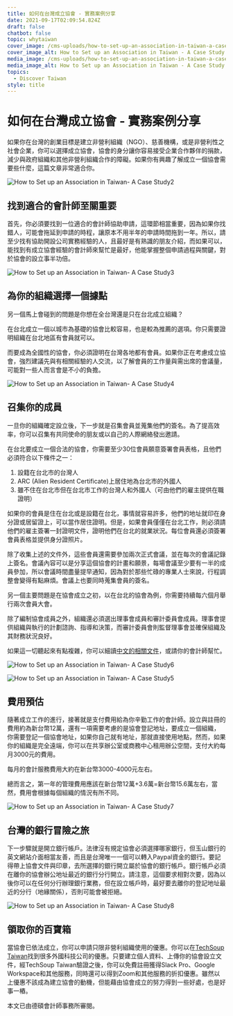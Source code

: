 ```yaml
---
title: 如何在台灣成立協會 - 實務案例分享
date: 2021-09-17T02:09:54.824Z
draft: false
chatbot: false
topic: whytaiwan
cover_image: /cms-uploads/how-to-set-up-an-association-in-taiwan-a-case-study1.jpg
cover_image_alt: How to Set up an Association in Taiwan - A Case Study
media_image: /cms-uploads/how-to-set-up-an-association-in-taiwan-a-case-study1.jpg
media_image_alt: How to Set up an Association in Taiwan - A Case Study
topics:
  - Discover Taiwan
style: title
---
```

# 如何在台灣成立協會 - 實務案例分享

如果你在台灣的創業目標是建立非營利組織（NGO）、慈善機構，或是非營利性之社會企業，你可以選擇成立協會，協會的身分讓你容易接受企業合作夥伴的捐款，減少與政府組織和其他非營利組織合作的障礙。如果你有興趣了解成立一個協會需要些什麼，這篇文章非常適合你。

![How to Set up an Association in Taiwan- A Case Study2](/cms-uploads/how-to-set-up-an-association-in-taiwan-a-case-study2.jpg)

## 找到適合的會計師至關重要

首先，你必須要找到一位適合的會計師協助申請，這環節相當重要，因為如果你找錯人，可能會拖延到申請的時程，讓原本不用半年的申請時間拖到一年。所以，請至少找有協助開設公司實務經驗的人，且最好是有熟識的朋友介紹，而如果可以，能找到有成立協會經驗的會計師來幫忙是最好，他能掌握整個申請過程與關鍵，對於協會的設立事半功倍。

![How to Set up an Association in Taiwan- A Case Study3](/cms-uploads/how-to-set-up-an-association-in-taiwan-a-case-study3.jpg)

## 為你的組織選擇一個據點

另一個馬上會碰到的問題是你想在全台灣還是只在台北成立組織？

在台北成立一個以城市為基礎的協會比較容易，也是較為推薦的選項。你只需要證明組織在台北地區有會員就可以。

而要成為全國性的協會，你必須證明在台灣各地都有會員。如果你正在考慮成立協會，強烈建議先與有相關經驗的人交流，以了解會員的工作量與需出席的會議量，可能對一些人而言會是不小的負擔。

![How to Set up an Association in Taiwan- A Case Study4](/cms-uploads/how-to-set-up-an-association-in-taiwan-a-case-study4.jpg)

## 召集你的成員

一旦你的組織確定設立後，下一步就是召集會員並蒐集他們的簽名。為了提高效率，你可以召集有共同使命的朋友或以自己的人際網絡發出邀請。

在台北要成立一個合法的協會，你需要至少30位會員願意簽署會員表格，且他們必須符合以下條件之一：

1. 設籍在台北市的台灣人
2. ARC (Alien Resident Certificate)上居住地為台北市的外國人
3. 雖不住在台北市但在台北市工作的台灣人和外國人（可由他們的雇主提供在職證明）

如果你的會員是住在台北或是設籍在台北，事情就容易許多，他們的地址就印在身分證或居留證上，可以當作居住證明。但是，如果會員僅僅在台北工作，則必須請他們的雇主簽署一封證明文件，證明他們在台北的就業狀況。每位會員還必須簽署會員表格並提供身分證照片。

除了收集上述的文件外，這些會員還需要參加兩次正式會議，並在每次的會議記錄上簽名。會議內容可以是分享這個協會的計畫和願景，每場會議至少要有一半的成員參加，所以會議時間盡量提早通知，因為對於那些忙碌的專業人士來說，行程調整會變得有點麻煩。會議上也要同時蒐集會員的簽名。

另一個主要問題是在協會成立之初，以在台北的協會為例，你需要持續每六個月舉行兩次會員大會。

除了編制協會成員之外，組織還必須選出理事會成員和審計委員會成員。理事會提供組織與執行的計劃諮詢、指導和決策，而審計委員會則監督理事會並確保組織及其財務狀況良好。

如果這一切聽起來有點複雜，你可以細讀[中文的相關文件](https://dosw.gov.taipei/Content_List.aspx?n=374E98F9969BD165 "至臺北市政府社會局網頁")，或請你的會計師幫忙。

![How to Set up an Association in Taiwan- A Case Study6](/cms-uploads/how-to-set-up-an-association-in-taiwan-a-case-study6.jpg)

![How to Set up an Association in Taiwan- A Case Study5](/cms-uploads/how-to-set-up-an-association-in-taiwan-a-case-study5.jpg)

## 費用預估

隨著成立工作的進行，接著就是支付費用給為你辛勤工作的會計師。設立與註冊的費用約為新台幣12萬，還有一項需要考慮的是協會登記地址，要成立一個組織，你需要登記一個協會地址，如果你自己就有地址，那就直接使用地點，然而，如果你的組織是完全遠端，你可以在共享辦公室或商務中心租用辦公空間，支付大約每月3000元的費用。

每月的會計服務費用大約在新台幣3000-4000元左右。

總而言之，第一年的管理費用應該在新台幣12萬+3.6萬=新台幣15.6萬左右，當然，費用會根據每個組織的情況有所不同。

![How to Set up an Association in Taiwan- A Case Study7](/cms-uploads/how-to-set-up-an-association-in-taiwan-a-case-study7.jpg)

## 台灣的銀行冒險之旅

下一步驟就是開立銀行帳戶。法律沒有規定協會必須選擇哪家銀行，但玉山銀行的英文網站介面相當友善，而且是台灣唯一一個可以轉入Paypal資金的銀行。要記得帶上協會文件與印章，去所選擇的銀行開立屬於協會的銀行帳戶。銀行帳戶必須在離你的協會辦公地址最近的銀行分行開立。請注意，這個要求相對次要，因為以後你可以在任何分行辦理銀行業務，但在設立帳戶時，最好要去離你的登記地址最近的分行（地緣關係），否則可能會被拒絕。

![How to Set up an Association in Taiwan- A Case Study8](/cms-uploads/how-to-set-up-an-association-in-taiwan-a-case-study8.jpg)

## 領取你的百寶箱

當協會已依法成立，你可以申請只限非營利組織使用的優惠。你可以在[TechSoup Taiwan](https://www.techsoup-taiwan.org.tw/cloud_services "至TechSoup Taiwan網頁")找到很多外國科技公司的優惠。只要建立個人資料、上傳你的協會設立文件，經TechSoup Taiwan驗證之後，你可以免費註冊獲得Slack Pro、Google Workspace和其他服務，同時還可以得到Zoom和其他服務的折扣優惠。雖然以上優惠不該成為建立協會的動機，但能藉由協會成立的努力得到一些好處，也是好事一樁。

本文已由德碩會計師事務所審閱。